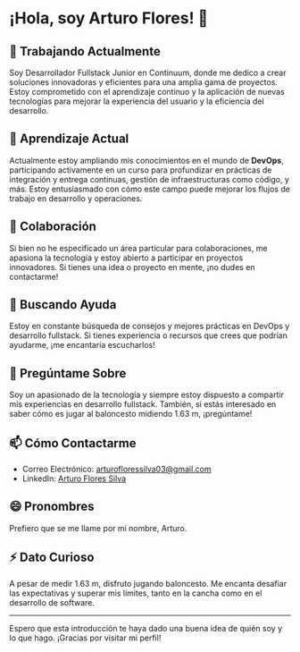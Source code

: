 <!--
**arturoflores03/arturoflores03** is a ✨ _special_ ✨ repository because its `README.md` (this file) appears on your GitHub profile.
-->

# ¡Hola, soy Arturo Flores! 👋

## 🔭 Trabajando Actualmente
Soy Desarrollador Fullstack Junior en Continuum, donde me dedico a crear soluciones innovadoras y eficientes para una amplia gama de proyectos. Estoy comprometido con el aprendizaje continuo y la aplicación de nuevas tecnologías para mejorar la experiencia del usuario y la eficiencia del desarrollo.

## 🌱 Aprendizaje Actual
Actualmente estoy ampliando mis conocimientos en el mundo de **DevOps**, participando activamente en un curso para profundizar en prácticas de integración y entrega continuas, gestión de infraestructuras como código, y más. Estoy entusiasmado con cómo este campo puede mejorar los flujos de trabajo en desarrollo y operaciones.

## 👯 Colaboración
Si bien no he especificado un área particular para colaboraciones, me apasiona la tecnología y estoy abierto a participar en proyectos innovadores. Si tienes una idea o proyecto en mente, ¡no dudes en contactarme!

## 🤔 Buscando Ayuda
Estoy en constante búsqueda de consejos y mejores prácticas en DevOps y desarrollo fullstack. Si tienes experiencia o recursos que crees que podrían ayudarme, ¡me encantaría escucharlos!

## 💬 Pregúntame Sobre
Soy un apasionado de la tecnología y siempre estoy dispuesto a compartir mis experiencias en desarrollo fullstack. También, si estás interesado en saber cómo es jugar al baloncesto midiendo 1.63 m, ¡pregúntame!

## 📫 Cómo Contactarme
- Correo Electrónico: [arturofloressilva03@gmail.com](mailto:arturofloressilva03@gmail.com)
- LinkedIn: [Arturo Flores Silva](https://www.linkedin.com/in/arturo-flores-silva-7bb448225/)

## 😄 Pronombres
Prefiero que se me llame por mi nombre, Arturo.

## ⚡ Dato Curioso
A pesar de medir 1.63 m, disfruto jugando baloncesto. Me encanta desafiar las expectativas y superar mis límites, tanto en la cancha como en el desarrollo de software.

---

Espero que esta introducción te haya dado una buena idea de quién soy y lo que hago. ¡Gracias por visitar mi perfil!
